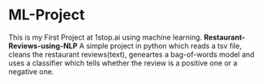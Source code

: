 # ML-Project
This is my First  Project at 1stop.ai using machine learning.
**Restaurant-Reviews-using-NLP**
A simple project in python which reads a tsv file, cleans the restaurant reviews(text), geneartes a bag-of-words model and uses a classifier which tells whether the review is a positive one or a negative one. 
